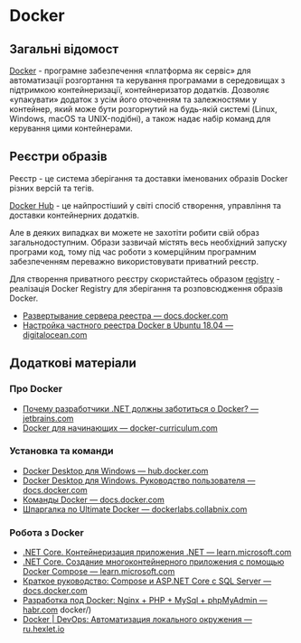 # Docker

## Загальні відомост

[Docker](https://www.docker.com/) - програмне забезпечення «платформа як сервіс» для автоматизації розгортання та керування програмами в середовищах з підтримкою контейнеризації, контейнеризатор додатків. Дозволяє «упакувати» додаток з усім його оточенням та залежностями у контейнер, який може бути розгорнутий на будь-якій системі (Linux, Windows, macOS та UNIX-подібні), а також надає набір команд для керування цими контейнерами.

## Реєстри образів

Реєстр - це система зберігання та доставки іменованих образів Docker різних версій та тегів.

[Docker Hub](https://hub.docker.com/) - це найпростіший у світі спосіб створення, управління та доставки контейнерних додатків.

Але в деяких випадках ви можете не захотіти робити свій образ загальнодоступним. Образи зазвичай містять весь необхідний запуску програми код, тому під час роботи з комерційним програмним забезпеченням переважно використовувати приватний реєстр.

Для створення приватного реєстру скористайтесь образом [registry](https://hub.docker.com/_/registry) - реалізація Docker Registry для зберігання та розповсюдження образів Docker.

- [Развертывание сервера реестра — docs.docker.com](https://docs.docker.com/registry/deploying/)
- [Настройка частного реестра Docker в Ubuntu 18.04 — digitalocean.com](https://www.digitalocean.com/community/tutorials/how-to-set-up-a-private-docker-registry-on-ubuntu-18-04-ru)

## Додаткові матеріали

### Про Docker

- [Почему разработчики .NET должны заботиться о Docker? — jetbrains.com](https://www.jetbrains.com/dotnet/guide/tutorials/docker-dotnet/why-care-about-docker/)
- [Docker для начинающих — docker-curriculum.com](https://docker-curriculum.com/)

### Установка та команди

- [Docker Desktop для Windows — hub.docker.com](https://hub.docker.com/editions/community/docker-ce-desktop-windows)
- [Docker Desktop для Windows. Руководство пользователя — docs.docker.com](https://docs.docker.com/desktop/windows/)
- [Команды Docker — docs.docker.com](https://docs.docker.com/engine/reference/commandline/)
- [Шпаргалка по Ultimate Docker — dockerlabs.collabnix.com](https://dockerlabs.collabnix.com/docker/cheatsheet/)

### Робота з Docker

- [.NET Core. Контейнеризация приложения .NET — learn.microsoft.com](https://learn.microsoft.com/ru-ru/dotnet/core/docker/build-container)
- [.NET Core. Cоздание многоконтейнерного приложения с помощью Docker Compose — learn.microsoft.com](https://learn.microsoft.com/en-us/visualstudio/containers/tutorial-multicontainer)
- [Краткое руководство: Compose и ASP.NET Core с SQL Server — docs.docker.com](https://docs.docker.com/samples/aspnet-mssql-compose/)
- [Разработка под Docker: Nginx + PHP + MySql + phpMyAdmin — habr.com](https://habr.com/ru/post/460173/)
  docker/)
- [Docker | DevOps: Автоматизация локального окружения — ru.hexlet.io](https://ru.hexlet.io/courses/devops-local-setup/lessons/docker/theory_unit)
